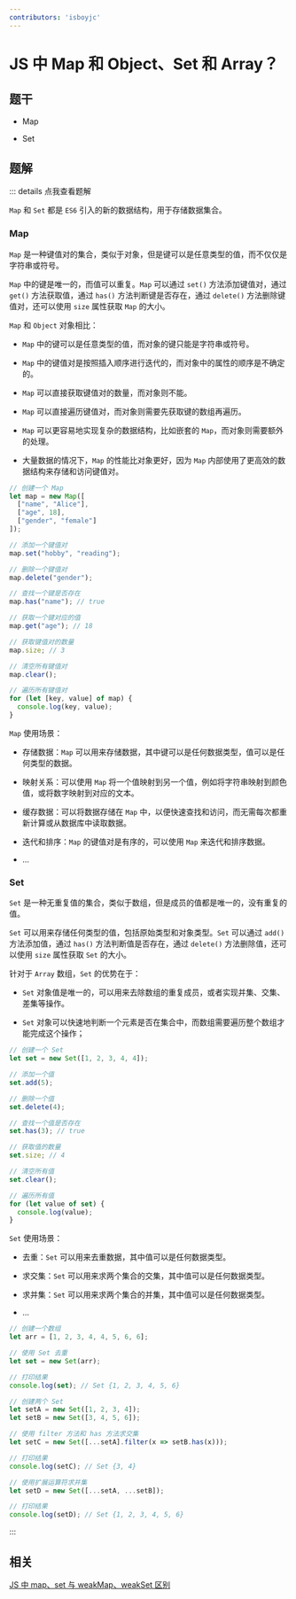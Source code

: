 ```yaml
---
contributors: 'isboyjc'
---
```


# JS 中 Map 和 Object、Set 和 Array？

## 题干

- Map

- Set

## 题解

::: details 点我查看题解


`Map` 和 `Set` 都是 `ES6` 引入的新的数据结构，用于存储数据集合。

### Map

`Map` 是一种键值对的集合，类似于对象，但是键可以是任意类型的值，而不仅仅是字符串或符号。

`Map` 中的键是唯一的，而值可以重复。`Map` 可以通过 `set()` 方法添加键值对，通过 `get()` 方法获取值，通过 `has()` 方法判断键是否存在，通过 `delete()` 方法删除键值对，还可以使用 `size` 属性获取 `Map` 的大小。

`Map` 和 `Object` 对象相比：

- `Map` 中的键可以是任意类型的值，而对象的键只能是字符串或符号。

- `Map` 中的键值对是按照插入顺序进行迭代的，而对象中的属性的顺序是不确定的。

- `Map` 可以直接获取键值对的数量，而对象则不能。

- `Map` 可以直接遍历键值对，而对象则需要先获取键的数组再遍历。

- `Map` 可以更容易地实现复杂的数据结构，比如嵌套的 `Map`，而对象则需要额外的处理。

- 大量数据的情况下，`Map` 的性能比对象更好，因为 `Map` 内部使用了更高效的数据结构来存储和访问键值对。


```js
// 创建一个 Map
let map = new Map([
  ["name", "Alice"],
  ["age", 18],
  ["gender", "female"]
]);

// 添加一个键值对
map.set("hobby", "reading");

// 删除一个键值对
map.delete("gender");

// 查找一个键是否存在
map.has("name"); // true

// 获取一个键对应的值
map.get("age"); // 18

// 获取键值对的数量
map.size; // 3

// 清空所有键值对
map.clear();

// 遍历所有键值对
for (let [key, value] of map) {
  console.log(key, value);
}
```

`Map` 使用场景：

- 存储数据：`Map` 可以用来存储数据，其中键可以是任何数据类型，值可以是任何类型的数据。

- 映射关系：可以使用 `Map` 将一个值映射到另一个值，例如将字符串映射到颜色值，或将数字映射到对应的文本。

- 缓存数据：可以将数据存储在 `Map` 中，以便快速查找和访问，而无需每次都重新计算或从数据库中读取数据。

- 迭代和排序：`Map` 的键值对是有序的，可以使用 `Map` 来迭代和排序数据。

- ...


### Set

`Set` 是一种无重复值的集合，类似于数组，但是成员的值都是唯一的，没有重复的值。

`Set` 可以用来存储任何类型的值，包括原始类型和对象类型。`Set` 可以通过 `add()` 方法添加值，通过 `has()` 方法判断值是否存在，通过 `delete()` 方法删除值，还可以使用 `size` 属性获取 `Set` 的大小。

针对于 `Array` 数组，`Set` 的优势在于：

- `Set` 对象值是唯一的，可以用来去除数组的重复成员，或者实现并集、交集、差集等操作。

- `Set` 对象可以快速地判断一个元素是否在集合中，而数组需要遍历整个数组才能完成这个操作；


```js
// 创建一个 Set
let set = new Set([1, 2, 3, 4, 4]);

// 添加一个值
set.add(5);

// 删除一个值
set.delete(4);

// 查找一个值是否存在
set.has(3); // true

// 获取值的数量
set.size; // 4

// 清空所有值
set.clear();

// 遍历所有值
for (let value of set) {
  console.log(value);
}
```

`Set` 使用场景：

- 去重：`Set` 可以用来去重数据，其中值可以是任何数据类型。

- 求交集：`Set` 可以用来求两个集合的交集，其中值可以是任何数据类型。

- 求并集：`Set` 可以用来求两个集合的并集，其中值可以是任何数据类型。

- ...


```js
// 创建一个数组
let arr = [1, 2, 3, 4, 4, 5, 6, 6];

// 使用 Set 去重
let set = new Set(arr);

// 打印结果
console.log(set); // Set {1, 2, 3, 4, 5, 6}

// 创建两个 Set
let setA = new Set([1, 2, 3, 4]);
let setB = new Set([3, 4, 5, 6]);

// 使用 filter 方法和 has 方法求交集
let setC = new Set([...setA].filter(x => setB.has(x)));

// 打印结果
console.log(setC); // Set {3, 4}

// 使用扩展运算符求并集
let setD = new Set([...setA, ...setB]);

// 打印结果
console.log(setD); // Set {1, 2, 3, 4, 5, 6}
```

:::



## 相关

[JS 中 map、set 与 weakMap、weakSet 区别](./020160_map_set_weakmap_weakset.md)